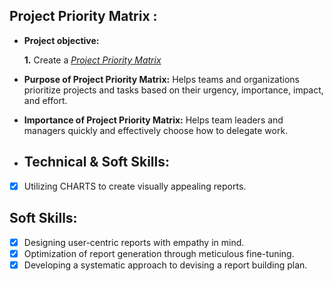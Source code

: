 ## Project Priority Matrix :


- **Project objective:** 

    **1.** Create a _[Project Priority Matrix](https://github.com/harihub98/Excel-Project-Priority-Matrix/blob/main/Project%20Priority%20Matrix.pdf)_
  
- **Purpose of Project Priority Matrix:** Helps teams and organizations prioritize projects and tasks based on their urgency, importance, impact, and effort.

- **Importance of Project Priority Matrix:** Helps team leaders and managers quickly and effectively choose how to delegate work.

- ## Technical & Soft Skills:
- [x]	Utilizing CHARTS to create visually appealing reports.

## Soft Skills:
- [x]	Designing user-centric reports with empathy in mind.
- [x]	Optimization of report generation through meticulous fine-tuning.
- [x]	Developing a systematic approach to devising a report building plan.

